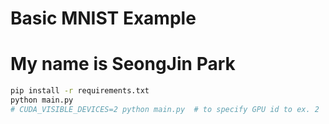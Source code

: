 # Basic MNIST Example
# My name is SeongJin Park
```bash
pip install -r requirements.txt
python main.py
# CUDA_VISIBLE_DEVICES=2 python main.py  # to specify GPU id to ex. 2
```
